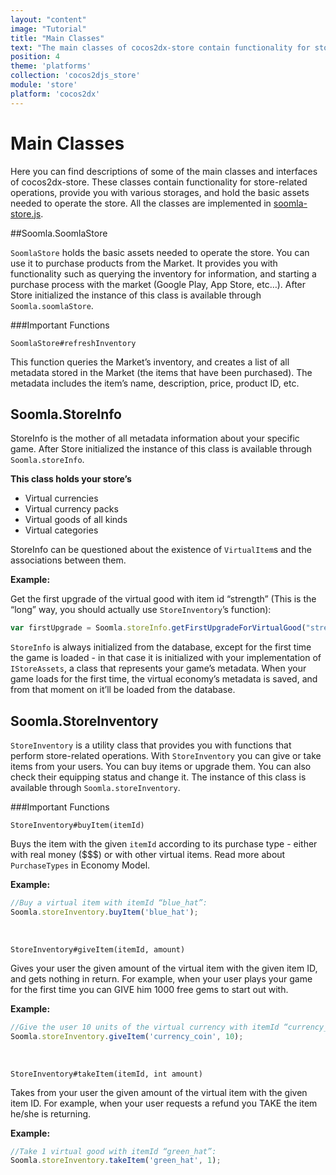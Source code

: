 ```yaml
---
layout: "content"
image: "Tutorial"
title: "Main Classes"
text: "The main classes of cocos2dx-store contain functionality for store-related operations such as purchasing, billing, inventory querying and storage."
position: 4
theme: 'platforms'
collection: 'cocos2djs_store'
module: 'store'
platform: 'cocos2dx'
---
```


# Main Classes

Here you can find descriptions of some of the main classes and interfaces of cocos2dx-store. These classes contain functionality for store-related operations, provide you with various storages, and hold the basic assets needed to operate the store. 
All the classes are implemented in [soomla-store.js](https://github.com/soomla/cocos2dx-store/blob/master/js/soomla-store.js). 

##Soomla.SoomlaStore

`SoomlaStore` holds the basic assets needed to operate the store. You can use it to purchase products from the Market. It provides you with functionality such as querying the inventory for information, and starting a purchase process with the market (Google Play, App Store, etc…).
After Store initialized the instance of this class is available through `Soomla.soomlaStore`. 

###Important Functions

`SoomlaStore#refreshInventory`

This function queries the Market’s inventory, and creates a list of all metadata stored in the Market (the items that have been purchased). The metadata includes the item’s name, description, price, product ID, etc.

## Soomla.StoreInfo

StoreInfo is the mother of all metadata information about your specific game.
After Store initialized the instance of this class is available through `Soomla.storeInfo`. 

**This class holds your store’s**

- Virtual currencies
- Virtual currency packs
- Virtual goods of all kinds
- Virtual categories

StoreInfo can be questioned about the existence of `VirtualItem`s and the associations between them.

**Example:**

Get the first upgrade of the virtual good with item id “strength” (This is the “long” way, you should actually use `StoreInventory`’s function):

``` js
var firstUpgrade = Soomla.storeInfo.getFirstUpgradeForVirtualGood("strength");
```

`StoreInfo` is always initialized from the database, except for the first time the game is loaded - in that case it is initialized 
with your implementation of `IStoreAssets`, a class that represents your game’s metadata. When your game loads for the first time,
the virtual economy’s metadata is saved, and from that moment on it’ll be loaded from the database.

## Soomla.StoreInventory

`StoreInventory` is a utility class that provides you with functions that perform store-related operations. With `StoreInventory` you can give or take items from your users. You can buy items or upgrade them. You can also check their equipping status and change it.
The instance of this class is available through `Soomla.storeInventory`. 

###Important Functions

`StoreInventory#buyItem(itemId)`

Buys the item with the given `itemId` according to its purchase type - either with real money ($$$) or with other virtual items. Read more about `PurchaseTypes` in Economy Model.

**Example:**

``` js
//Buy a virtual item with itemId “blue_hat”:
Soomla.storeInventory.buyItem('blue_hat');
```
<br>

`StoreInventory#giveItem(itemId, amount)`

Gives your user the given amount of the virtual item with the given item ID, and gets nothing in return. For example, when your user plays your game for the first time you can GIVE him 1000 free gems to start out with.

**Example:**

``` js
//Give the user 10 units of the virtual currency with itemId “currency_coin”:
Soomla.storeInventory.giveItem('currency_coin', 10);
```
<br>

`StoreInventory#takeItem(itemId, int amount)`

Takes from your user the given amount of the virtual item with the given item ID. For example, when your user requests a refund you TAKE the item he/she is returning.

**Example:**

``` js
//Take 1 virtual good with itemId “green_hat”:
Soomla.storeInventory.takeItem('green_hat', 1);
```

